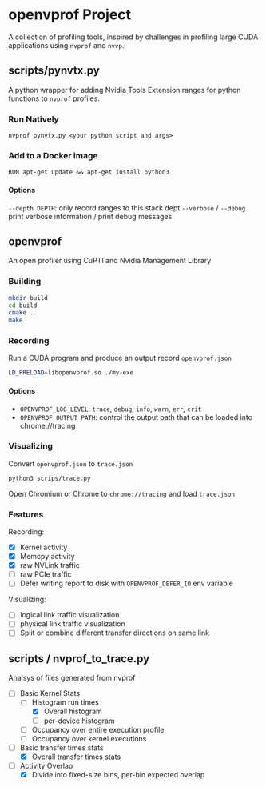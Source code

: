 # openvprof Project

A collection of profiling tools, inspired by challenges in profiling large CUDA applications using `nvprof` and `nvvp`.

## scripts/pynvtx.py

A python wrapper for adding Nvidia Tools Extension ranges for python functions to `nvprof` profiles.

### Run Natively

`nvprof pynvtx.py <your python script and args>`

### Add to a Docker image

```docker
RUN apt-get update && apt-get install python3
```

#### Options

`--depth DEPTH`: only record ranges to this stack dept
`--verbose` / `--debug` print verbose information / print debug messages

## openvprof

An open profiler using CuPTI and Nvidia Management Library

### Building

```bash
mkdir build
cd build
cmake ..
make
```

### Recording

Run a CUDA program and produce an output record `openvprof.json`

```bash
LD_PRELOAD=libopenvprof.so ./my-exe
```

#### Options

* `OPENVPROF_LOG_LEVEL`: `trace`, `debug`, `info`, `warn`, `err`, `crit`
* `OPENVPROF_OUTPUT_PATH`: control the output path that can be loaded into chrome://tracing

### Visualizing

Convert `openvprof.json` to `trace.json`

```bash
python3 scrips/trace.py
```

Open Chromium or Chrome to `chrome://tracing` and load `trace.json`


### Features

Recording:

- [x] Kernel activity
- [x] Memcpy activity
- [x] raw NVLink traffic
- [ ] raw PCIe traffic
- [ ] Defer writing report to disk with `OPENVPROF_DEFER_IO` env variable

Visualizing:
- [ ] logical link traffic visualization
- [ ] physical link traffic visualization
- [ ] Split or combine different transfer directions on same link

## scripts / nvprof_to_trace.py

Analsys of files generated from nvprof

- [ ] Basic Kernel Stats
  - [ ] Histogram run times
    - [x] Overall histogram
    - [ ] per-device histogram
  - [ ] Occupancy over entire execution profile
  - [ ] Occupancy over kernel executions
- [ ] Basic transfer times stats
  - [x] Overall transfer times stats
- [ ] Activity Overlap
  - [x] Divide into fixed-size bins, per-bin expected overlap
